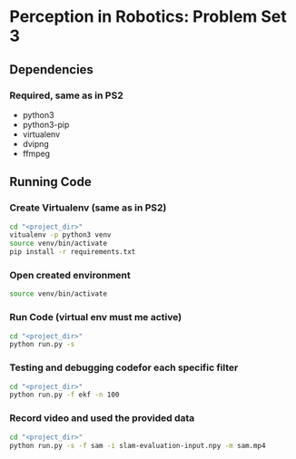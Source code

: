 # Perception in Robotics: Problem Set 3

## Dependencies

### Required, same as in PS2

* python3
* python3-pip
* virtualenv
* dvipng
* ffmpeg


## Running Code

### Create Virtualenv (same as in PS2)

```bash
cd "<project_dir>"
vitualenv -p python3 venv
source venv/bin/activate
pip install -r requirements.txt
```

### Open created environment
```bash
source venv/bin/activate
```



### Run Code (virtual env must me active)

```bash
cd "<project_dir>"
python run.py -s
```


### Testing and debugging codefor each specific filter
```bash
cd "<project_dir>"
python run.py -f ekf -n 100
```



### Record video and used the provided data
```bash
cd "<project_dir>"
python run.py -s -f sam -i slam-evaluation-input.npy -m sam.mp4
```
